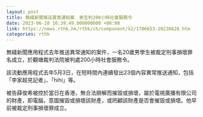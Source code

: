```yaml
---
layout: post
title: 無綫新聞推送異常通知案　男生判200小時社會服務令
date: 2023-06-28 16:39:49.000000000 +08:00
link: https://news.rthk.hk/rthk/ch/component/k2/1706653-20230628.htm
categories: rthk
---
```


無綫新聞應用程式去年推送異常通知的案件，一名20歲男學生被裁定刑事損壞罪名成立，於觀塘裁判法院被判處200小時社會服務令。

該流動應用程式去年5月3日，在短時間內連續發出23個內容異常推送通知，包括「李家超見記者」、「hihi」等。

被告薛俊希被控於當日在香港，無合法辯解而摧毀或損壞，屬於電視廣播有限公司的財產，即電腦，意圖摧毀或損壞該財產，或罔顧該財產是否會摧毀或損壞。他早前被裁定刑事損壞罪成立。
